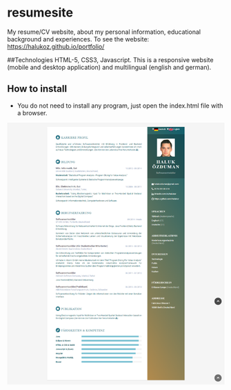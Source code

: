 # resumesite
My resume/CV website, about my personal information, educational background and experiences. To see the website: https://halukoz.github.io/portfolio/

##Technologies
HTML-5, CSS3, Javascript. 
This is a responsive website (mobile and desktop application) and multilingual (english and german).

## How to install
* You do not need to install any program, just open the index.html file with a browser. 

![The Design](/assets/images/resume.png)
